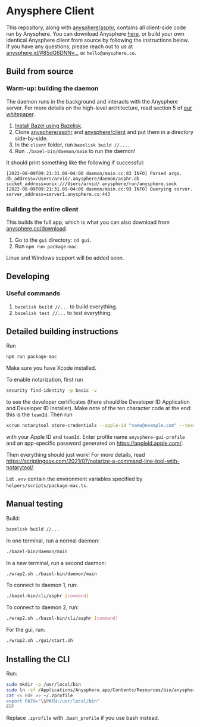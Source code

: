 # Anysphere Client

This repository, along with [anysphere/asphr](https://github.com/anysphere/asphr), contains all client-side code run by Anysphere. You can download Anysphere [here](https://anysphere.co/download), or build your own identical Anysphere client from source by following the instructions below. If you have any questions, please reach out to us at [anysphere.id/#85dG6DNNv...](https://anysphere.id/#85dG6DNNvNQeCNSMXyJ5j3YprmRkmQDe7QcbEuHgoyw81UBLAAAA3NfN3fJgkNUMtrt8vxQBx3wfLn1cg3MJUac99XRwN9rVbn) or `hello@anysphere.co`.

## Build from source

### Warm-up: building the daemon

The daemon runs in the background and interacts with the Anysphere server. For more details on the high-level architecture, read section 5 of [our whitepaper](https://anysphere.co/anysphere-whitepaper.pdf).

1. [Install Bazel using Bazelisk](https://bazel.build/install/bazelisk).
2. Clone [anysphere/asphr](https://github.com/anysphere/asphr) and [anysphere/client](https://github.com/anysphere/client) and put them in a directory side-by-side.
3. In the `client` folder, run `bazelisk build //...`.
4. Run `./bazel-bin/daemon/main` to run the daemon!

It should print something like the following if successful:

```
[2022-08-09T09:21:31.08-04:00 daemon/main.cc:83 INFO] Parsed args. db_address=/Users/arvid/.anysphere/daemon/asphr.db socket_address=unix:///Users/arvid/.anysphere/run/anysphere.sock
[2022-08-09T09:21:31.09-04:00 daemon/main.cc:93 INFO] Querying server. server_address=server1.anysphere.co:443
```

### Building the entire client

This builds the full app, which is what you can also download from [anysphere.co/download](https://anysphere.co/download).

1. Go to the `gui` directory: `cd gui`.
2. Run `npm run package-mac`.

Linux and Windows support will be added soon.

## Developing

### Useful commands

1. `bazelisk build //...` to build everything.
2. `bazelisk test //...` to test everything.

## Detailed building instructions

Run

```bash
npm run package-mac
```

Make sure you have Xcode installed.

To enable notarization, first run

```bash
security find-identity -p basic -v
```

to see the developer certificates (there should be Developer ID Application and Developer ID Installer). Make note of the ten character code at the end: this is the `teamId`. Then run

```bash
xcrun notarytool store-credentials --apple-id "name@example.com" --team-id "ABCD123456" --keychain ~/Library/Keychains/login.keychain-db
```

with your Apple ID and `teamId`. Enter profile name `anysphere-gui-profile` and an app-specific password generated on https://appleid.apple.com/.

Then everything should just work! For more details, read https://scriptingosx.com/2021/07/notarize-a-command-line-tool-with-notarytool/.

Let `.env` contain the environment variables specified by `helpers/scripts/package-mac.ts`.

## Manual testing

Build:

```bash
bazelisk build //...
```

In one terminal, run a normal daemon:

```bash
./bazel-bin/daemon/main
```

In a new terminal, run a second daemon:

```bash
./wrap2.sh ./bazel-bin/daemon/main
```

To connect to daemon 1, run:

```bash
./bazel-bin/cli/asphr [command]
```

To connect to daemon 2, run:

```bash
./wrap2.sh ./bazel-bin/cli/asphr [command]
```

For the gui, run:

```bash
./wrap2.sh ./gui/start.sh
```

## Installing the CLI

Run:

```bash
sudo mkdir -p /usr/local/bin
sudo ln -sf /Applications/Anysphere.app/Contents/Resources/bin/anysphere /usr/local/bin/anysphere
cat << EOF >> ~/.zprofile
export PATH="\$PATH:/usr/local/bin"
EOF
```

Replace `.zprofile` with `.bash_profile` if you use bash instead.
